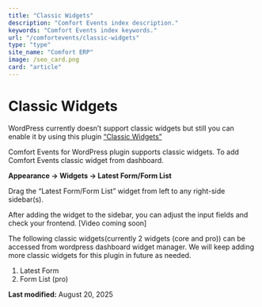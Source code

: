 ```yaml
---
title: "Classic Widgets"
description: "Comfort Events index description."
keywords: "Comfort Events index keywords."
url: "/comfortevents/classic-widgets"
type: "type"
site_name: "Comfort ERP"
image: /seo_card.png
card: "article"
---
```


# Classic Widgets

WordPress currently doesn’t support classic widgets but still you can enable it by using this plugin [“Classic Widgets”](https://wordpress.org/plugins/classic-widgets/)

Comfort Events for WordPress plugin supports classic widgets. To add Comfort Events classic widget from dashboard.

**Appearance -> Widgets -> Latest Form/Form List**

Drag the “Latest Form/Form List” widget from left to any right-side sidebar(s).

After adding the widget to the sidebar, you can adjust the input fields and check your frontend.
\[Video coming soon\]

The following classic widgets(currently 2 widgets (core and pro)) can be accessed from wordpress dashboard widget manager. We will keep adding more classic widgets for this plugin in future as needed.

1.  Latest Form
2.  Form List (pro)

**Last modified:** August 20, 2025
